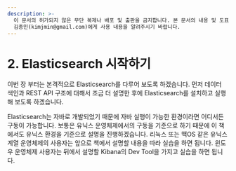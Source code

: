 ```yaml
---
description: >-
  이 문서의 허가되지 않은 무단 복제나 배포 및 출판을 금지합니다. 본 문서의 내용 및 도표 등을 인용하고자 하는 경우 출처를 명시하고
  김종민(kimjmin@gmail.com)에게 사용 내용을 알려주시기 바랍니다.
---
```


# 2. Elasticsearch 시작하기

  이번 장 부터는 본격적으로 Elasticsearch를 다루어 보도록 하겠습니다. 먼저 데이터 색인과 REST API 구조에 대해서 조금 더 설명한 후에 Elasticsearch를 설치하고 실행 해 보도록 하겠습니다.

  Elasticsearch는 자바로 개발되었기 때문에 자바 실행이 가능한 환경이라면 어디서든 구동이 가능합니다. 보통은 유닉스 운영체제에서의 구동을 기준으로 하기 때문에 이 책에서도 유닉스 환경을 기준으로 설명을 진행하겠습니다. 리눅스 또는 맥OS 같은 유닉스 계열 운영체제의 사용자는 앞으로 책에서 설명할 내용을 따라 실습을 하면 됩니다. 윈도우 운영체제 사용자는 뒤에서 설명할 Kibana의 Dev Tool을 가지고 실습을 하면 됩니다.

